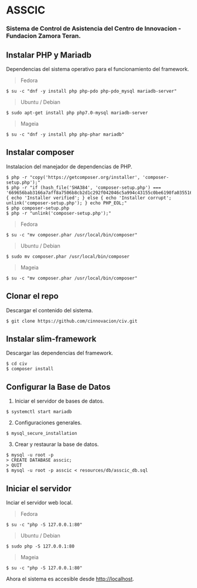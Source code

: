 # ASSCIC

### Sistema de Control de Asistencia del Centro de Innovacion - Fundacion Zamora Teran.

## Instalar PHP y Mariadb

Dependencias del sistema operativo para el funcionamiento del framework.

> Fedora

``` bashscript
$ su -c "dnf -y install php php-pdo php-pdo_mysql mariadb-server"
```

> Ubuntu / Debian

``` bashscript
$ sudo apt-get install php php7.0-mysql mariadb-server
```

> Mageia

``` bashscript
$ su -c "dnf -y install php php-phar mariadb"
```

## Instalar composer

Instalacion del manejador de dependencias de PHP.

``` bashscript
$ php -r "copy('https://getcomposer.org/installer', 'composer-setup.php');"
$ php -r "if (hash_file('SHA384', 'composer-setup.php') === '669656bab3166a7aff8a7506b8cb2d1c292f042046c5a994c43155c0be6190fa0355160742ab2e1c88d40d5be660b410') { echo 'Installer verified'; } else { echo 'Installer corrupt'; unlink('composer-setup.php'); } echo PHP_EOL;"
$ php composer-setup.php
$ php -r "unlink('composer-setup.php');"
```

> Fedora

``` bashscript
$ su -c "mv composer.phar /usr/local/bin/composer"
```

> Ubuntu / Debian

``` bashscript
$ sudo mv composer.phar /usr/local/bin/composer
```

> Mageia

``` bashscript
$ su -c "mv composer.phar /usr/local/bin/composer"
```

## Clonar el repo

Descargar el contenido del sistema.

``` bashscript
$ git clone https://github.com/cinnovacion/civ.git
```

## Instalar slim-framework

Descargar las dependencias del framework.

``` bashscript
$ cd civ
$ composer install
```
## Configurar la Base de Datos

1. Iniciar el servidor de bases de datos.

``` bashscript
$ systemctl start mariadb
```

2. Configuraciones generales.

``` bashscript
$ mysql_secure_installation
```

3. Crear y restaurar la base de datos.

``` bashscript
$ mysql -u root -p
> CREATE DATABASE asscic;
> QUIT
$ mysql -u root -p asscic < resources/db/asscic_db.sql
```

## Iniciar el servidor

Inciar el servidor web local.

> Fedora

``` bashscript
$ su -c "php -S 127.0.0.1:80"
```

> Ubuntu / Debian

``` bashscript
$ sudo php -S 127.0.0.1:80
```

> Mageia

``` bashscript
$ su -c "php -S 127.0.0.1:80"
```

Ahora el sistema es accesible desde [http://localhost](http://127.0.0.1).

